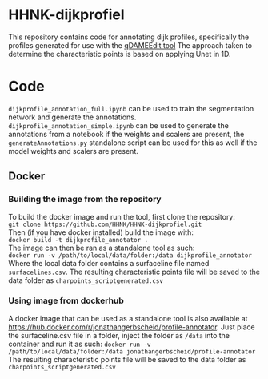 # HHNK-dijkprofiel
This repository contains code for annotating dijk profiles, specifically the profiles generated for use with the [qDAMEEdit tool](http://www.twisq.nl/qdamedit/manual.pdf) The approach taken to determine the characteristic points is based on applying Unet in 1D.

# Code
`dijkprofile_annotation_full.ipynb` can be used to train the segmentation network and generate the annotations. <br>
`dijkprofile_annotation_simple.ipynb` can be used to generate the annotations from a notebook if the weights and scalers are present,
the `generateAnnotations.py` standalone script can be used for this as well if the model weights and scalers are present. <br>

## Docker
### Building the image from the repository
To build the docker image and run the tool, first clone the repository: <br>
`git clone https://github.com/HHNK/HHNK-dijkprofiel.git` <br>
Then (if you have docker installed) build the image with: <br>
`docker build -t dijkprofile_annotator .` <br>
The image can then be ran as a standalone tool as such: <br>
`docker run -v /path/to/local/data/folder:/data dijkprofile_annotator` <br>
Where the local data folder contains a surfaceline file named `surfacelines.csv`. The resulting characteristic points file will be saved to the data folder as `charpoints_scriptgenerated.csv` 

### Using image from dockerhub
A docker image that can be used as a standalone tool is also available at https://hub.docker.com/r/jonathangerbscheid/profile-annotator.
Just place the surfaceline.csv file in a folder, inject the folder as `/data` into the container and run it as such:
`docker run -v /path/to/local/data/folder:/data jonathangerbscheid/profile-annotator`
The resulting characteristic points file will be saved to the data folder as `charpoints_scriptgenerated.csv` 
